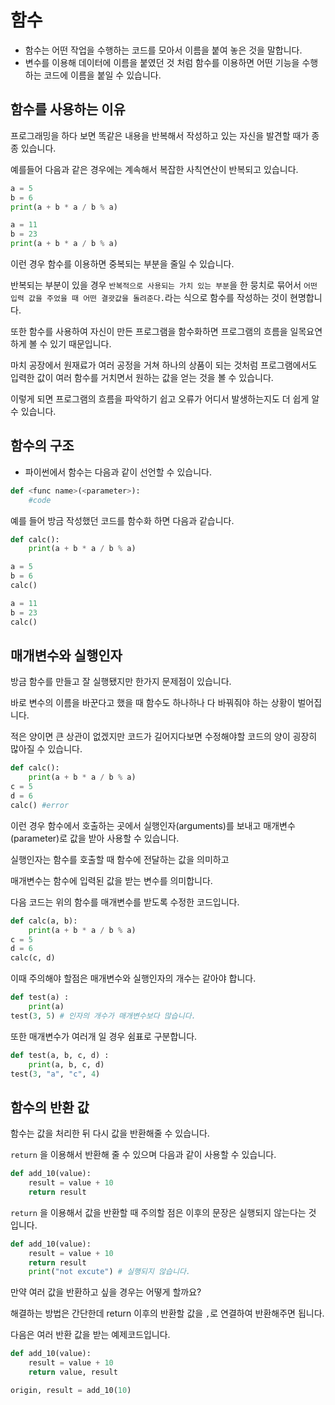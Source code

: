 # 함수
- 함수는 어떤 작업을 수행하는 코드를 모아서 이름을 붙여 놓은 것을 말합니다.
- 변수를 이용해 데이터에 이름을 붙였던 것 처럼 함수를 이용하면 어떤 기능을 수행하는 코드에 이름을 붙일 수 있습니다.

## 함수를 사용하는 이유
프로그래밍을 하다 보면 똑같은 내용을 반복해서 작성하고 있는 자신을 발견할 때가 종종 있습니다.

예를들어 다음과 같은 경우에는 계속해서 복잡한 사칙연산이 반복되고 있습니다.
```python
a = 5
b = 6
print(a + b * a / b % a)

a = 11
b = 23
print(a + b * a / b % a)
```
이런 경우 함수를 이용하면 중복되는 부분을 줄일 수 있습니다.

반복되는 부분이 있을 경우 `반복적으로 사용되는 가치 있는 부분`을 한 뭉치로 묶어서 `어떤 입력 값을 주었을 때 어떤 결괏값을 돌려준다.`라는 식으로 함수를 작성하는 것이 현명합니다.

또한 함수를 사용하여 자신이 만든 프로그램을 함수화하면 프로그램의 흐름을 일목요연하게 볼 수 있기 때문입니다.

마치 공장에서 원재료가 여러 공정을 거쳐 하나의 상품이 되는 것처럼 프로그램에서도 입력한 값이 여러 함수를 거치면서 원하는 값을 얻는 것을 볼 수 있습니다.

이렇게 되면 프로그램의 흐름을 파악하기 쉽고 오류가 어디서 발생하는지도 더 쉽게 알 수 있습니다.

## 함수의 구조
- 파이썬에서 함수는 다음과 같이 선언할 수 있습니다.
``` python
def <func name>(<parameter>):
	#code
```

예를 들어 방금 작성했던 코드를 함수화 하면 다음과 같습니다.
``` python
def calc():
	print(a + b * a / b % a)

a = 5
b = 6
calc()

a = 11
b = 23
calc()
```

## 매개변수와 실행인자
방금 함수를 만들고 잘 실행됐지만 한가지 문제점이 있습니다.

바로 변수의 이름을 바꾼다고 했을 때 함수도 하나하나 다 바꿔줘야 하는 상황이 벌어집니다.

적은 양이면 큰 상관이 없겠지만 코드가 길어지다보면 수정해야할 코드의 양이 굉장히 많아질 수 있습니다.

``` python
def calc():
	print(a + b * a / b % a)
c = 5
d = 6
calc() #error
```

이런 경우 함수에서 호출하는 곳에서 실행인자(arguments)를 보내고 매개변수(parameter)로 값을 받아 사용할 수 있습니다.

실행인자는 함수를 호출할 때 함수에 전달하는 값을 의미하고

매개변수는 함수에 입력된 값을 받는 변수를 의미합니다.

다음 코드는 위의 함수를 매개변수를 받도록 수정한 코드입니다.

``` python
def calc(a, b):
	print(a + b * a / b % a)
c = 5
d = 6
calc(c, d)
```

이때 주의해야 할점은 매개변수와 실행인자의 개수는 같아야 합니다.
``` python
def test(a) :
	print(a)
test(3, 5) # 인자의 개수가 매개변수보다 많습니다.
```

또한 매개변수가 여러개 일 경우 쉼표로 구분합니다.

``` python
def test(a, b, c, d) :
	print(a, b, c, d)
test(3, "a", "c", 4)
```

## 함수의 반환 값

함수는 값을 처리한 뒤 다시 값을 반환해줄 수 있습니다.

`return` 을 이용해서 반환해 줄 수 있으며 다음과 같이 사용할 수 있습니다.

``` python
def add_10(value):
	result = value + 10
	return result
```

`return` 을 이용해서 값을 반환할 때 주의할 점은 이후의 문장은 실행되지 않는다는 것 입니다.

```python
def add_10(value):
	result = value + 10
	return result
	print("not excute") # 실행되지 않습니다.
```

만약 여러 값을 반환하고 싶을 경우는 어떻게 할까요?

해결하는 방법은 간단한데 return 이후의 반환할 값을 `,`로 연결하여 반환해주면 됩니다.

다음은 여러 반환 값을 받는 예제코드입니다.

```python
def add_10(value):
	result = value + 10
	return value, result

origin, result = add_10(10)
```